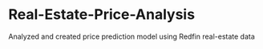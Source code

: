 # Real-Estate-Price-Analysis
Analyzed and created price prediction model using Redfin real-estate data
